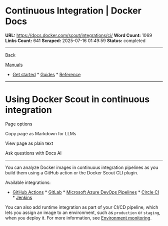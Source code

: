 # Continuous Integration | Docker Docs

**URL:** https://docs.docker.com/scout/integrations/ci/
**Word Count:** 1069
**Links Count:** 641
**Scraped:** 2025-07-16 01:49:59
**Status:** completed

---

Back

[Manuals](https://docs.docker.com/manuals/)

  * [Get started](https://docs.docker.com/get-started/)   * [Guides](https://docs.docker.com/guides/)   * [Reference](https://docs.docker.com/reference/)

* * *

# Using Docker Scout in continuous integration

Page options

Copy page as Markdown for LLMs

View page as plain text

Ask questions with Docs AI

* * *

You can analyze Docker images in continuous integration pipelines as you build them using a GitHub action or the Docker Scout CLI plugin.

Available integrations:

  * [GitHub Actions](https://docs.docker.com/scout/integrations/ci/gha/)   * [GitLab](https://docs.docker.com/scout/integrations/ci/gitlab/)   * [Microsoft Azure DevOps Pipelines](https://docs.docker.com/scout/integrations/ci/azure/)   * [Circle CI](https://docs.docker.com/scout/integrations/ci/circle-ci/)   * [Jenkins](https://docs.docker.com/scout/integrations/ci/jenkins/)

You can also add runtime integration as part of your CI/CD pipeline, which lets you assign an image to an environment, such as `production` or `staging`, when you deploy it. For more information, see [Environment monitoring](https://docs.docker.com/scout/integrations/environment/).